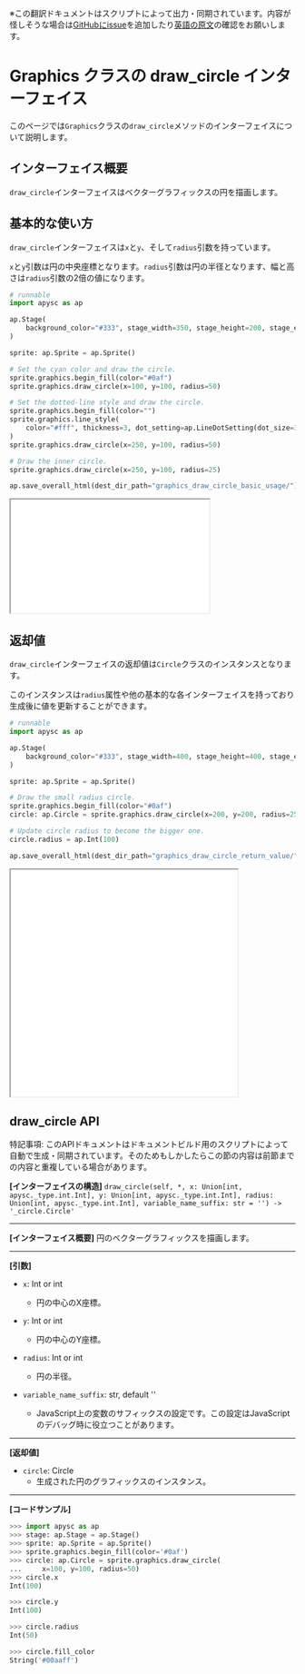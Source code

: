 <span class="inconspicuous-txt">※この翻訳ドキュメントはスクリプトによって出力・同期されています。内容が怪しそうな場合は<a href="https://github.com/simon-ritchie/apysc/issues" target="_blank">GitHubにissue</a>を追加したり[英語の原文](https://simon-ritchie.github.io/apysc/en/graphics_draw_circle.html)の確認をお願いします。</span>

# Graphics クラスの draw_circle インターフェイス

このページでは`Graphics`クラスの`draw_circle`メソッドのインターフェイスについて説明します。

## インターフェイス概要

`draw_circle`インターフェイスはベクターグラフィックスの円を描画します。

## 基本的な使い方

`draw_circle`インターフェイスは`x`と`y`、そして`radius`引数を持っています。

`x`と`y`引数は円の中央座標となります。`radius`引数は円の半径となります、幅と高さは`radius`引数の2倍の値になります。

```py
# runnable
import apysc as ap

ap.Stage(
    background_color="#333", stage_width=350, stage_height=200, stage_elem_id="stage"
)

sprite: ap.Sprite = ap.Sprite()

# Set the cyan color and draw the circle.
sprite.graphics.begin_fill(color="#0af")
sprite.graphics.draw_circle(x=100, y=100, radius=50)

# Set the dotted-line style and draw the circle.
sprite.graphics.begin_fill(color="")
sprite.graphics.line_style(
    color="#fff", thickness=3, dot_setting=ap.LineDotSetting(dot_size=3)
)
sprite.graphics.draw_circle(x=250, y=100, radius=50)

# Draw the inner circle.
sprite.graphics.draw_circle(x=250, y=100, radius=25)

ap.save_overall_html(dest_dir_path="graphics_draw_circle_basic_usage/")
```

<iframe src="static/graphics_draw_circle_basic_usage/index.html" width="350" height="200"></iframe>

## 返却値

`draw_circle`インターフェイスの返却値は`Circle`クラスのインスタンスとなります。

このインスタンスは`radius`属性や他の基本的な各インターフェイスを持っており生成後に値を更新することができます。

```py
# runnable
import apysc as ap

ap.Stage(
    background_color="#333", stage_width=400, stage_height=400, stage_elem_id="stage"
)

sprite: ap.Sprite = ap.Sprite()

# Draw the small radius circle.
sprite.graphics.begin_fill(color="#0af")
circle: ap.Circle = sprite.graphics.draw_circle(x=200, y=200, radius=25)

# Update circle radius to become the bigger one.
circle.radius = ap.Int(100)

ap.save_overall_html(dest_dir_path="graphics_draw_circle_return_value/")
```

<iframe src="static/graphics_draw_circle_return_value/index.html" width="400" height="400"></iframe>

## draw_circle API

<span class="inconspicuous-txt">特記事項: このAPIドキュメントはドキュメントビルド用のスクリプトによって自動で生成・同期されています。そのためもしかしたらこの節の内容は前節までの内容と重複している場合があります。</span>

**[インターフェイスの構造]** `draw_circle(self, *, x: Union[int, apysc._type.int.Int], y: Union[int, apysc._type.int.Int], radius: Union[int, apysc._type.int.Int], variable_name_suffix: str = '') -> '_circle.Circle'`<hr>

**[インターフェイス概要]** 円のベクターグラフィックスを描画します。<hr>

**[引数]**

- `x`: Int or int
  - 円の中心のX座標。

- `y`: Int or int
  - 円の中心のY座標。

- `radius`: Int or int
  - 円の半径。

- `variable_name_suffix`: str, default ''
  - JavaScript上の変数のサフィックスの設定です。この設定はJavaScriptのデバッグ時に役立つことがあります。

<hr>

**[返却値]**

- `circle`: Circle
  - 生成された円のグラフィックスのインスタンス。

<hr>

**[コードサンプル]**

```py
>>> import apysc as ap
>>> stage: ap.Stage = ap.Stage()
>>> sprite: ap.Sprite = ap.Sprite()
>>> sprite.graphics.begin_fill(color='#0af')
>>> circle: ap.Circle = sprite.graphics.draw_circle(
...     x=100, y=100, radius=50)
>>> circle.x
Int(100)

>>> circle.y
Int(100)

>>> circle.radius
Int(50)

>>> circle.fill_color
String('#00aaff')
```
